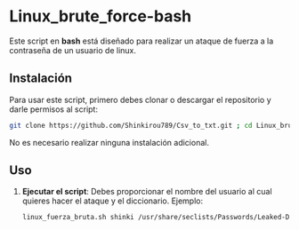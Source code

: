 # Linux_brute_force-bash

Este script en **bash** está diseñado para realizar un ataque de fuerza a la contraseña de un usuario de linux.

## Instalación

Para usar este script, primero debes clonar o descargar el repositorio y darle permisos al script:

```bash
git clone https://github.com/Shinkirou789/Csv_to_txt.git ; cd Linux_brute_force ; chmod 0700 linux_fuerza_bruta.sh
```

No es necesario realizar ninguna instalación adicional.

## Uso

1. **Ejecutar el script**: Debes proporcionar el nombre del usuario al cual quieres hacer el ataque y el diccionario.
   Ejemplo:

   ```bash
   linux_fuerza_bruta.sh shinki /usr/share/seclists/Passwords/Leaked-Databases/rockyou.txt
   ```
